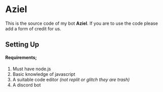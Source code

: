 # Aziel

This is the source code of my bot **Aziel**.
If you are to use the code please add a form of credit for us.


## Setting Up

#### Requirements;
1) Must have node.js
2) Basic knowledge of javascript
3) A suitable code editor *(not replit or glitch they are trash)*
4) A discord bot




